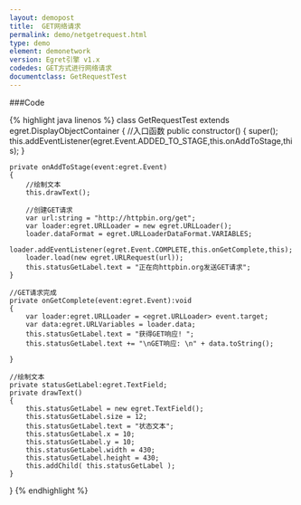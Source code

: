 ```yaml
---
layout: demopost
title:  GET网络请求
permalink: demo/netgetrequest.html
type: demo
element: demonetwork
version: Egret引擎 v1.x
codedes: GET方式进行网络请求
documentclass: GetRequestTest
---
```


###Code

{% highlight java linenos %}
class GetRequestTest extends egret.DisplayObjectContainer
{
    //入口函数
    public constructor()
    {
        super();
        this.addEventListener(egret.Event.ADDED_TO_STAGE,this.onAddToStage,this);
    }

    private onAddToStage(event:egret.Event)
    {
        //绘制文本
        this.drawText();

        //创建GET请求
        var url:string = "http://httpbin.org/get";
        var loader:egret.URLLoader = new egret.URLLoader();
        loader.dataFormat = egret.URLLoaderDataFormat.VARIABLES;
        loader.addEventListener(egret.Event.COMPLETE,this.onGetComplete,this);
        loader.load(new egret.URLRequest(url));
        this.statusGetLabel.text = "正在向httpbin.org发送GET请求";
    }

    //GET请求完成
    private onGetComplete(event:egret.Event):void
    {
        var loader:egret.URLLoader = <egret.URLLoader> event.target;
        var data:egret.URLVariables = loader.data;
        this.statusGetLabel.text = "获得GET响应! ";
        this.statusGetLabel.text += "\nGET响应: \n" + data.toString();

    }

    //绘制文本
    private statusGetLabel:egret.TextField;
    private drawText()
    {
        this.statusGetLabel = new egret.TextField();
        this.statusGetLabel.size = 12;
        this.statusGetLabel.text = "状态文本";
        this.statusGetLabel.x = 10;
        this.statusGetLabel.y = 10;
        this.statusGetLabel.width = 430;
        this.statusGetLabel.height = 430;
        this.addChild( this.statusGetLabel );
    }

}
{% endhighlight %}